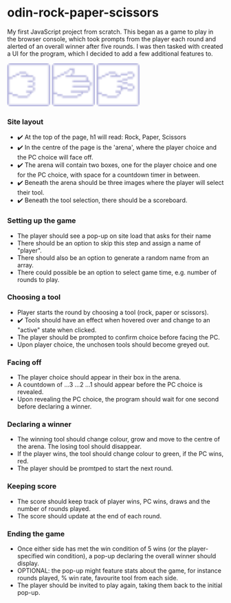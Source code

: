 # odin-rock-paper-scissors
My first JavaScript project from scratch. This began as a game to play in the browser console, which took prompts from the player each round and alerted of an overall winner after five rounds. I was then tasked with created a UI for the program, which I decided to add a few additional features to.

<div float="left">
  <img src="./images/rock-hover.svg" width="100" />
  <img src="./images/paper-hover.svg" width="100" /> 
  <img src="./images/scissors-hover.svg" width="100" />
</div>

### Site layout
- ✔️ At the top of the page, h1 will read: Rock, Paper, Scissors
- ✔️ In the centre of the page is the 'arena', where the player choice and the PC choice will face off.
- ✔️ The arena will contain two boxes, one for the player choice and one for the PC choice, with space for a countdown timer in between.
- ✔️ Beneath the arena should be three images where the player will select their tool.
- ✔️ Beneath the tool selection, there should be a scoreboard.

### Setting up the game
- The player should see a pop-up on site load that asks for their name
- There should be an option to skip this step and assign a name of "player".
- There should also be an option to generate a random name from an array.
- There could possible be an option to select game time, e.g. number of rounds to play.

### Choosing a tool
- Player starts the round by choosing a tool (rock, paper or scissors).
- ✔️ Tools should have an effect when hovered over and change to an "active" state when clicked.
- The player should be prompted to confirm choice before facing the PC.
- Upon player choice, the unchosen tools should become greyed out.

### Facing off
- The player choice should appear in their box in the arena.
- A countdown of ...3 ...2 ...1 should appear before the PC choice is revealed.
- Upon revealing the PC choice, the program should wait for one second before declaring a winner.

### Declaring a winner
- The winning tool should change colour, grow and move to the centre of the arena. The losing tool should disappear.
- If the player wins, the tool should change colour to green, if the PC wins, red.
- The player should be promtped to start the next round.

### Keeping score
- The score should keep track of player wins, PC wins, draws and the number of rounds played.
- The score should update at the end of each round.

### Ending the game
- Once either side has met the win condition of 5 wins (or the player-specified win condition), a pop-up declaring the overall winner should display.
- OPTIONAL: the pop-up might feature stats about the game, for instance rounds played, % win rate, favourite tool from each side.
- The player should be invited to play again, taking them back to the initial pop-up.
